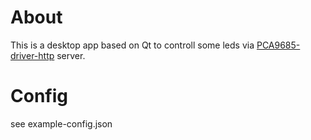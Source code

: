 # About
This is a desktop app based on Qt to controll some leds via [PCA9685-driver-http](https://github.com/voidpp/PCA9685-driver-http) server.

# Config
see example-config.json
